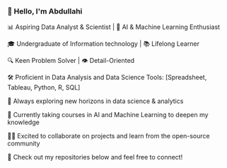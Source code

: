 ### 👋 Hello, I'm Abdullahi

📊 Aspiring Data Analyst & Scientist | 🤖 AI & Machine Learning Enthusiast

🎓 Undergraduate of Information technology | 📚 Lifelong Learner

🔍 Keen Problem Solver | 👁️ Detail-Oriented

🛠️ Proficient in Data Analysis and Data Science Tools: [Spreadsheet, Tableau, Python, R, SQL]

🌱 Always exploring new horizons in data science & analytics

📖 Currently taking courses in AI and Machine Learning to deepen my knowledge

👨‍💻 Excited to collaborate on projects and learn from the open-source community

📂 Check out my repositories below and feel free to connect!



